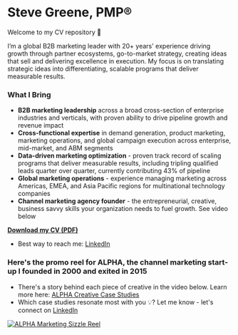 # Steve Greene, PMP®

Welcome to my CV repository 👋  

I’m a global B2B marketing leader with 20+ years' experience driving growth through partner ecosystems, go-to-market strategy, creating ideas that sell and delivering excellence in execution. My focus is on translating strategic ideas into differentiating, scalable programs that deliver measurable results.  

### What I Bring 
- **B2B marketing leadership** across a broad cross-section of enterprise industries and verticals, with proven ability to drive pipeline growth and revenue impact
- **Cross-functional expertise** in demand generation, product marketing, marketing operations, and global campaign execution across enterprise, mid-market, and ABM segments  
- **Data-driven marketing optimization** - proven track record of scaling programs that deliver measurable results, including tripling qualified leads quarter over quarter, currently contributing 43% of pipeline
- **Global marketing operations** - experience managing marketing across Americas, EMEA, and Asia Pacific regions for multinational technology companies
- **Channel marketing agency founder** - the entrepreneurial, creative, business savvy skills your organization needs to fuel growth. See video below

**[Download my CV (PDF)](./Steve%20Greene_Global%20Marketing%20Leader.pdf)**
- Best way to reach me: [LinkedIn](https://www.linkedin.com/in/stevegreene)

### Here's the promo reel for ALPHA, the channel marketing start-up I founded in 2000 and exited in 2015 ###
- There's a story behind each piece of creative in the video below. Learn more here: [ALPHA Creative Case Studies](https://drive.google.com/file/d/1OVkm7q24GpStjWue7R6WpQhlSE0YCQiZ/view?usp=sharing)
- Which case studies resonate most with you 💡? Let me know - let's connect on [LinkedIn](https://www.linkedin.com/in/stevegreene)

[![ALPHA Marketing Sizzle Reel](https://img.youtube.com/vi/A78Dprv7m3M/0.jpg)](https://youtu.be/A78Dprv7m3M)

